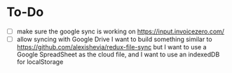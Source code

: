 # To-Do
- [ ] make sure the google sync is working on https://input.invoicezero.com/
- [ ] allow syncing with Google Drive
    I want to build something similar to
    https://github.com/alexishevia/redux-file-sync
    but I want to use a Google SpreadSheet as the cloud file, and I want to use an indexedDB for localStorage
